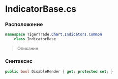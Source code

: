 
# IndicatorBase.cs
### Расположение
```csharp
namespace TigerTrade.Chart.Indicators.Common  
    class IndicatorBase
```

> Описание

### Синтаксис
```csharp
public bool DisableRender { get; protected set; }
```
